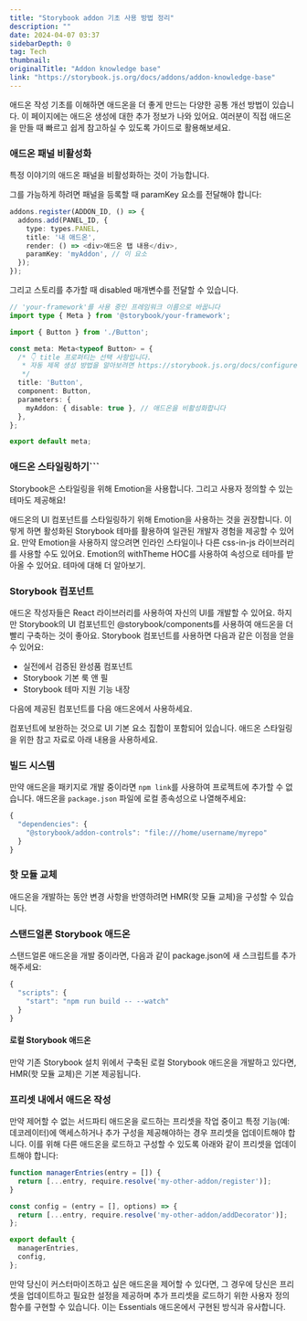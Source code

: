 ```yaml
---
title: "Storybook addon 기초 사용 방법 정리"
description: ""
date: 2024-04-07 03:37
sidebarDepth: 0
tag: Tech
thumbnail: 
originalTitle: "Addon knowledge base"
link: "https://storybook.js.org/docs/addons/addon-knowledge-base"
---
```



애드온 작성 기초를 이해하면 애드온을 더 좋게 만드는 다양한 공통 개선 방법이 있습니다. 이 페이지에는 애드온 생성에 대한 추가 정보가 나와 있어요. 여러분이 직접 애드온을 만들 때 빠르고 쉽게 참고하실 수 있도록 가이드로 활용해보세요.

### 애드온 패널 비활성화

특정 이야기의 애드온 패널을 비활성화하는 것이 가능합니다.

그를 가능하게 하려면 패널을 등록할 때 paramKey 요소를 전달해야 합니다:



```typescript
addons.register(ADDON_ID, () => {
  addons.add(PANEL_ID, {
    type: types.PANEL,
    title: '내 애드온',
    render: () => <div>애드온 탭 내용</div>,
    paramKey: 'myAddon', // 이 요소
  });
});
```

그리고 스토리를 추가할 때 disabled 매개변수를 전달할 수 있습니다.

```typescript
// 'your-framework'를 사용 중인 프레임워크 이름으로 바꿉니다
import type { Meta } from '@storybook/your-framework';

import { Button } from './Button';

const meta: Meta<typeof Button> = {
  /* 👇 title 프로퍼티는 선택 사항입니다.
   * 자동 제목 생성 방법을 알아보려면 https://storybook.js.org/docs/configure/#configure-story-loading 참조
   */
  title: 'Button',
  component: Button,
  parameters: {
    myAddon: { disable: true }, // 애드온을 비활성화합니다
  },
};

export default meta;
```

### 애드온 스타일링하기```



Storybook은 스타일링을 위해 Emotion을 사용합니다. 그리고 사용자 정의할 수 있는 테마도 제공해요!

애드온의 UI 컴포넌트를 스타일링하기 위해 Emotion을 사용하는 것을 권장합니다. 이렇게 하면 활성화된 Storybook 테마를 활용하여 일관된 개발자 경험을 제공할 수 있어요. 만약 Emotion을 사용하지 않으려면 인라인 스타일이나 다른 css-in-js 라이브러리를 사용할 수도 있어요. Emotion의 withTheme HOC를 사용하여 속성으로 테마를 받아올 수 있어요. 테마에 대해 더 알아보기.

### Storybook 컴포넌트

애드온 작성자들은 React 라이브러리를 사용하여 자신의 UI를 개발할 수 있어요. 하지만 Storybook의 UI 컴포넌트인 @storybook/components를 사용하여 애드온을 더 빨리 구축하는 것이 좋아요. Storybook 컴포넌트를 사용하면 다음과 같은 이점을 얻을 수 있어요:



- 실전에서 검증된 완성품 컴포넌트
- Storybook 기본 룩 앤 필
- Storybook 테마 지원 기능 내장

다음에 제공된 컴포넌트를 다음 애드온에서 사용하세요.

컴포넌트에 보완하는 것으로 UI 기본 요소 집합이 포함되어 있습니다. 애드온 스타일링을 위한 참고 자료로 아래 내용을 사용하세요.

### 빌드 시스템



만약 애드온을 패키지로 개발 중이라면 `npm link`를 사용하여 프로젝트에 추가할 수 없습니다. 애드온을 `package.json` 파일에 로컬 종속성으로 나열해주세요:

```js
{
  "dependencies": {
    "@storybook/addon-controls": "file:///home/username/myrepo"
  }
}
```

### 핫 모듈 교체

애드온을 개발하는 동안 변경 사항을 반영하려면 HMR(핫 모듈 교체)을 구성할 수 있습니다.



### 스탠드얼론 Storybook 애드온

스탠드얼론 애드온을 개발 중이라면, 다음과 같이 package.json에 새 스크립트를 추가해주세요:

```js
{
  "scripts": {
    "start": "npm run build -- --watch"
  }
}
```

#### 로컬 Storybook 애드온



만약 기존 Storybook 설치 위에서 구축된 로컬 Storybook 애드온을 개발하고 있다면, HMR(핫 모듈 교체)은 기본 제공됩니다.

### 프리셋 내에서 애드온 작성

만약 제어할 수 없는 서드파티 애드온을 로드하는 프리셋을 작업 중이고 특정 기능(예: 데코레이터)에 액세스하거나 추가 구성을 제공해야하는 경우 프리셋을 업데이트해야 합니다. 이를 위해 다른 애드온을 로드하고 구성할 수 있도록 아래와 같이 프리셋을 업데이트해야 합니다:

```typescript
function managerEntries(entry = []) {
  return [...entry, require.resolve('my-other-addon/register')];
}

const config = (entry = [], options) => {
  return [...entry, require.resolve('my-other-addon/addDecorator')];
};

export default {
  managerEntries,
  config,
};
```



만약 당신이 커스터마이즈하고 싶은 애드온을 제어할 수 있다면, 그 경우에 당신은 프리셋을 업데이트하고 필요한 설정을 제공하며 추가 프리셋을 로드하기 위한 사용자 정의 함수를 구현할 수 있습니다. 이는 Essentials 애드온에서 구현된 방식과 유사합니다.